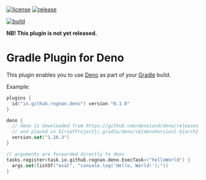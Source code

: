 <!---freshmark shields
output = [
  link(shield('license', 'License', 'Apache 2.0', 'blue'), 'https://tldrlegal.com/license/apache-license-2.0-(apache-2.0)'),
  link(shield('release', 'Latest', '{{version}}', 'blue'), 'CHANGELOG.md'),
  '',
  link(image('build', 'https://github.com/{{org}}/{{name}}/actions/workflows/main.yml/badge.svg'), 'https://github.com/{{org}}/{{name}}/actions?query=branch%3A{{branch}}+event%3Apush'),
].join('\n');
-->
[![license](https://img.shields.io/badge/License-Apache_2.0-blue.svg)](https://tldrlegal.com/license/apache-license-2.0-(apache-2.0))
[![release](https://img.shields.io/badge/Latest-unrealeased-blue.svg)](CHANGELOG.md)

[![build](https://github.com/rognan/deno-gradle-plugin/actions/workflows/main.yml/badge.svg)](https://github.com/rognan/deno-gradle-plugin/actions?query=branch%3Amain+event%3Apush)
<!---freshmark /shields -->

**NB! This plugin is not yet released.**

# Gradle Plugin for Deno

This plugin enables you to use [Deno][0] as part of your [Gradle][1] build.

Example:

```kotlin
plugins {
  id("io.github.rognan.deno") version "0.1.0"
}

deno {
  // deno is downloaded from https://github.com/denoland/deno/releases
  // and placed in ${rootProject}/.gradle/deno/v${denoVersion}-${arch}-${os}
  version.set("1.16.3")
}

// arguments are forwarded directly to deno
tasks.register<task.io.github.rognan.deno.ExecTask>("helloWorld") {
  args.set(listOf("eval", "console.log('Hello, World!');"))
}
```

[0]: https://deno.land/
[1]: https://gradle.org/
